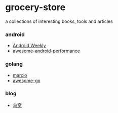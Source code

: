 # grocery-store
a collections of interesting books, tools and articles

### android
+ <a href="http://www.androidweekly.cn/">Android Weekly</a> 
+ [awesome-android-performance](https://github.com/Juude/awesome-android-performance)

### golang
+ <a href="http://marcio.io/">marcio</a>
+ <a href="https://github.com/avelino/awesome-go">awesome-go</a>

### blog
+ <a href="http://colobu.com/">鸟窝</a>
